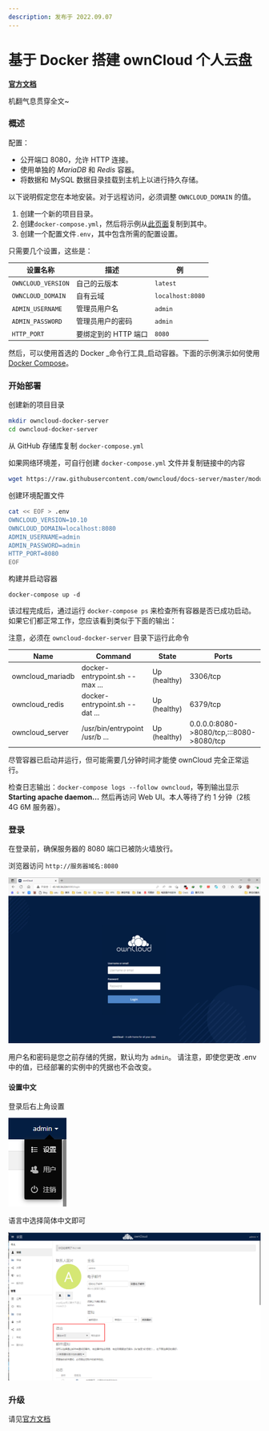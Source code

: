 ```yaml
---
description: 发布于 2022.09.07
---
```


# 基于 Docker 搭建 ownCloud 个人云盘

[**官方文档**](https://doc.owncloud.com/server/10.10/admin\_manual/installation/docker/)

机翻气息贯穿全文\~

### 概述

配置：

* 公开端口 8080，允许 HTTP 连接。
* 使用单独的 _MariaDB_ 和 _Redis_ 容器。
* 将数据和 MySQL 数据目录挂载到主机上以进行持久存储。

以下说明假定您在本地安装。对于远程访问，必须调整 `OWNCLOUD_DOMAIN` 的值。

1. 创建一个新的项目目录。
2. 创建`docker-compose.yml`，然后将示例从[此页面](https://raw.githubusercontent.com/owncloud/docs-server/master/modules/admin\_manual/examples/installation/docker/docker-compose.yml)复制到其中。
3. 创建一个配置文件`.env`，其中包含所需的配置设置。

只需要几个设置，这些是：

| 设置名称               | 描述            | 例                |
| ------------------ | ------------- | ---------------- |
| `OWNCLOUD_VERSION` | 自己的云版本        | `latest`         |
| `OWNCLOUD_DOMAIN`  | 自有云域          | `localhost:8080` |
| `ADMIN_USERNAME`   | 管理员用户名        | `admin`          |
| `ADMIN_PASSWORD`   | 管理员用户的密码      | `admin`          |
| `HTTP_PORT`        | 要绑定到的 HTTP 端口 | `8080`           |

然后，可以使用首选的 Docker _命令行工具_启动容器。下面的示例演示如何使用 [Docker Compose](https://docs.docker.com/compose/)。

### 开始部署

创建新的项目目录

```bash
mkdir owncloud-docker-server
cd owncloud-docker-server
```

从 GitHub 存储库复制 `docker-compose.yml`

如果网络环境差，可自行创建 `docker-compose.yml` 文件并复制链接中的内容

```bash
wget https://raw.githubusercontent.com/owncloud/docs-server/master/modules/admin_manual/examples/installation/docker/docker-compose.yml
```

创建环境配置文件

```bash
cat << EOF > .env
OWNCLOUD_VERSION=10.10
OWNCLOUD_DOMAIN=localhost:8080
ADMIN_USERNAME=admin
ADMIN_PASSWORD=admin
HTTP_PORT=8080
EOF
```

构建并启动容器

```docker
docker-compose up -d
```

该过程完成后，通过运行 `docker-compose ps` 来检查所有容器是否已成功启动。如果它们都正常工作，您应该看到类似于下面的输出：

注意，必须在 `owncloud-docker-server` 目录下运行此命令

| Name              | Command                        | State        | Ports                                    |
| ----------------- | ------------------------------ | ------------ | ---------------------------------------- |
| owncloud\_mariadb | docker-entrypoint.sh --max ... | Up (healthy) | 3306/tcp                                 |
| owncloud\_redis   | docker-entrypoint.sh --dat ... | Up (healthy) | 6379/tcp                                 |
| owncloud\_server  | /usr/bin/entrypoint /usr/b ... | Up (healthy) | 0.0.0.0:8080->8080/tcp,:::8080->8080/tcp |

尽管容器已启动并运行，但可能需要几分钟时间才能使 ownCloud 完全正常运行。

检查日志输出：`docker-compose logs --follow owncloud`，等到输出显示 **Starting apache daemon…** 然后再访问 Web UI。本人等待了约 1 分钟（2核 4G 6M 服务器）。

### 登录

在登录前，确保服务器的 8080 端口已被防火墙放行。

浏览器访问 `http://服务器域名:8080`

![image-20220907184239919](ji-yu-docker-da-jian-owncloud-ge-ren-yun-pan.assets/202209071842056.png)

用户名和密码是您之前存储的凭据，默认均为 `admin`。 请注意，即使您更改 .env 中的值，已经部署的实例中的凭据也不会改变。

#### 设置中文

登录后右上角设置

![image-20220907185118178](ji-yu-docker-da-jian-owncloud-ge-ren-yun-pan.assets/202209071851209.png)

语言中选择简体中文即可

![image-20220907185242779](ji-yu-docker-da-jian-owncloud-ge-ren-yun-pan.assets/202209071852845.png)

### 升级

请见[官方文档](https://doc.owncloud.com/server/10.10/admin\_manual/installation/docker/)
